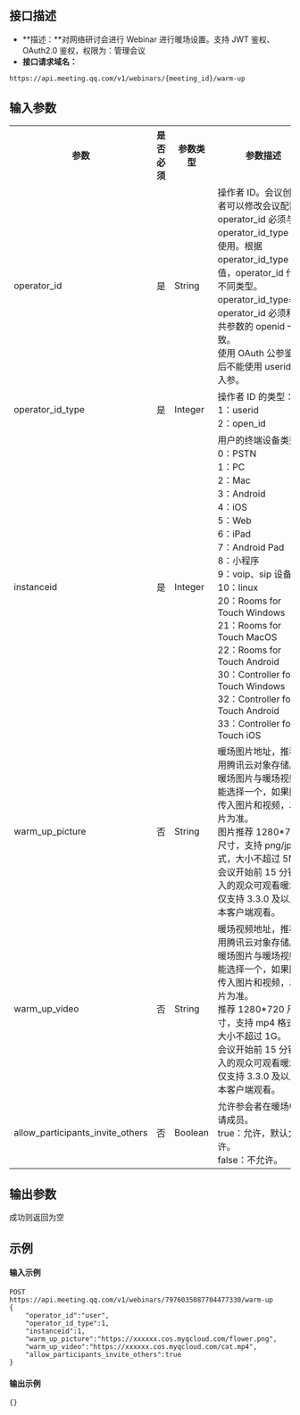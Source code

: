 ## 接口描述
- **描述：**对网络研讨会进行 Webinar 进行暖场设置。支持 JWT 鉴权、OAuth2.0 鉴权，权限为：管理会议
- **接口请求域名：**
```plaintext
https://api.meeting.qq.com/v1/webinars/{meeting_id}/warm-up
```

## 输入参数
<table>
   <tr>
      <th width="20%" >参数</td>
      <th width="20%" >是否必须</td>
      <th width="20%" >参数类型</td>
      <th width="40%" >参数描述</td>
   </tr>
   <tr>
      <td>operator_id	</td>
      <td>是</td>
      <td>String</td>
      <td>操作者 ID。会议创建者可以修改会议配置。
<br>operator_id 必须与 operator_id_type 配合使用。根据 operator_id_type 的值，operator_id 代表不同类型。
<br>operator_id_type=2，operator_id 必须和公共参数的 openid 一致。
<br>使用 OAuth 公参鉴权后不能使用 userid 为入参。</td>
   </tr>
   <tr>
      <td>operator_id_type</td>
      <td>是</td>
      <td>Integer</td>
      <td>操作者 ID 的类型：<br>1：userid<br>2：open_id</td>
   </tr>
   <tr>
      <td>instanceid</td>
      <td>是</td>
      <td>Integer</td>
      <td>用户的终端设备类型：<br>0：PSTN<br>1：PC<br>2：Mac<br>3：Android<br>4：iOS<br>5：Web<br>6：iPad<br>7：Android Pad<br>8：小程序<br>9：voip、sip 设备<br>10：linux<br>20：Rooms for Touch Windows<br>21：Rooms for Touch MacOS<br>22：Rooms for Touch Android<br>30：Controller for Touch Windows<br>32：Controller for Touch Android<br>33：Controller for Touch iOS</td>
   </tr>
   <tr>
      <td>warm_up_picture</td>
      <td>否</td>
      <td>String</td>
      <td>暖场图片地址，推荐使用腾讯云对象存储。
<br>暖场图片与暖场视频只能选择一个，如果同时传入图片和视频，以图片为准。
<br>图片推荐 1280*720 尺寸，支持 png/jpg 格式，大小不超过 5M。
<br>会议开始前 15 分钟进入的观众可观看暖场，仅支持 3.3.0 及以上版本客户端观看。</td>
   </tr>
   <tr>
      <td>warm_up_video</td>
      <td>否</td>
      <td>String</td>
      <td>暖场视频地址，推荐使用腾讯云对象存储。
<br>暖场图片与暖场视频只能选择一个，如果同时传入图片和视频，以图片为准。
<br>推荐 1280*720 尺寸，支持 mp4 格式，大小不超过 1G。
<br>会议开始前 15 分钟进入的观众可观看暖场，仅支持 3.3.0 及以上版本客户端观看。</td>
   </tr>
   <tr>
      <td>allow_participants_invite_others</td>
      <td>否</td>
      <td>Boolean</td>
      <td>	允许参会者在暖场中邀请成员。<br>true：允许，默认允许。<br>false：不允许。</td>
   </tr>
</table>

## 输出参数
成功则返回为空


## 示例
#### 输入示例
```plaintext
POST
https://api.meeting.qq.com/v1/webinars/7976035087704477330/warm-up
{
    "operator_id":"user",
    "operator_id_type":1,
    "instanceid":1,
    "warm_up_picture":"https://xxxxxx.cos.myqcloud.com/flower.png",
    "warm_up_video":"https://xxxxxx.cos.myqcloud.com/cat.mp4",
    "allow_participants_invite_others":true
}
```

#### 输出示例
```plaintext
{}
```
